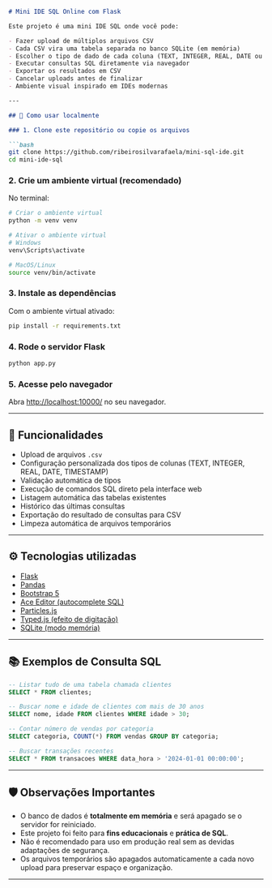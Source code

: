 ```markdown
# Mini IDE SQL Online com Flask

Este projeto é uma mini IDE SQL onde você pode:

- Fazer upload de múltiplos arquivos CSV
- Cada CSV vira uma tabela separada no banco SQLite (em memória)
- Escolher o tipo de dado de cada coluna (TEXT, INTEGER, REAL, DATE ou TIMESTAMP)
- Executar consultas SQL diretamente via navegador
- Exportar os resultados em CSV
- Cancelar uploads antes de finalizar
- Ambiente visual inspirado em IDEs modernas

---

## 🚀 Como usar localmente

### 1. Clone este repositório ou copie os arquivos

```bash
git clone https://github.com/ribeirosilvarafaela/mini-sql-ide.git
cd mini-ide-sql
```

### 2. Crie um ambiente virtual (recomendado)

No terminal:

```bash
# Criar o ambiente virtual
python -m venv venv

# Ativar o ambiente virtual
# Windows
venv\Scripts\activate

# MacOS/Linux
source venv/bin/activate
```

### 3. Instale as dependências

Com o ambiente virtual ativado:

```bash
pip install -r requirements.txt
```

### 4. Rode o servidor Flask

```bash
python app.py
```

### 5. Acesse pelo navegador

Abra [http://localhost:10000/](http://localhost:10000/) no seu navegador.

---

## 📄 Funcionalidades

- Upload de arquivos `.csv`
- Configuração personalizada dos tipos de colunas (TEXT, INTEGER, REAL, DATE, TIMESTAMP)
- Validação automática de tipos
- Execução de comandos SQL direto pela interface web
- Listagem automática das tabelas existentes
- Histórico das últimas consultas
- Exportação do resultado de consultas para CSV
- Limpeza automática de arquivos temporários

---

## ⚙️ Tecnologias utilizadas

- [Flask](https://flask.palletsprojects.com/)
- [Pandas](https://pandas.pydata.org/)
- [Bootstrap 5](https://getbootstrap.com/)
- [Ace Editor (autocomplete SQL)](https://ace.c9.io/)
- [Particles.js](https://vincentgarreau.com/particles.js/)
- [Typed.js (efeito de digitação)](https://github.com/mattboldt/typed.js/)
- [SQLite (modo memória)](https://www.sqlite.org/inmemorydb.html)

---

## 📚 Exemplos de Consulta SQL

```sql
-- Listar tudo de uma tabela chamada clientes
SELECT * FROM clientes;

-- Buscar nome e idade de clientes com mais de 30 anos
SELECT nome, idade FROM clientes WHERE idade > 30;

-- Contar número de vendas por categoria
SELECT categoria, COUNT(*) FROM vendas GROUP BY categoria;

-- Buscar transações recentes
SELECT * FROM transacoes WHERE data_hora > '2024-01-01 00:00:00';
```

---

## 🛡️ Observações Importantes

- O banco de dados é **totalmente em memória** e será apagado se o servidor for reiniciado.
- Este projeto foi feito para **fins educacionais** e **prática de SQL**.
- Não é recomendado para uso em produção real sem as devidas adaptações de segurança.
- Os arquivos temporários são apagados automaticamente a cada novo upload para preservar espaço e organização.

---
